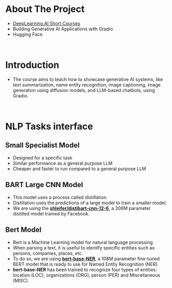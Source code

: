 &nbsp;

# About The Project

- [DeepLearning.AI Short Courses](https://learn.deeplearning.ai/)
- Building Generative AI Applications with Gradio
- Hugging Face

&nbsp;

# Introduction

- The course aims to teach how to showcase generative AI systems, like text summarization, name entity recognition, image captioning, image generation using diffusion models, and LLM-based chatbots, using Gradio.

&nbsp;

# NLP Tasks interface

## Small Specialist Model

- Designed for a specific task
- Similar performance as a general purpose LLM
- Cheaper and faster to run compared to a general purpose LLM

## BART Large CNN Model

- This model uses a process called distillation.
- Distillation uses the predictions of a large model to train a smaller model.
- We are using the [**shleifer/distibart-cnn-12-6**](https://huggingface.co/sshleifer/distilbart-cnn-12-6), a 306M parameter distilled model trained by Facebook.

## Bert Model

- Bert is a Machine Learning model for natural language processing.
- When parsing a text, it is useful to identify specific entities such as persons, companies, places, etc.
- To do so, we are using [**bert-base-NER**](https://huggingface.co/dslim/bert-base-NER), a 108M parameter fine-tuned BERT model that is ready to use for Named Entity Recognition (NER).
- **bert-base-NER** has been trained to recognize four types of entities: location (LOC), organizations (ORG), person (PER) and Miscellaneous (MISC).

&nbsp;
